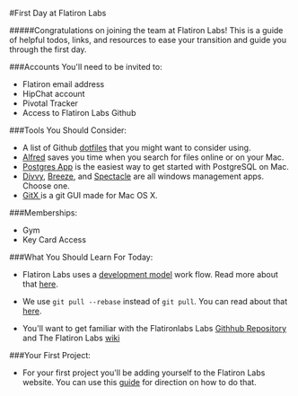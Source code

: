 #First Day at Flatiron Labs

#####Congratulations on joining the team at Flatiron Labs! This is a guide of helpful todos, links, and resources to ease your transition and guide you through the first day.

###Accounts You'll need to be invited to:
- Flatiron email address
- HipChat account
- Pivotal Tracker
- Access to Flatiron Labs Github

###Tools You Should Consider:
- A list of Github [dotfiles](http://dotfiles.github.io/) that you might want to consider using.
- [Alfred](http://www.alfredapp.com/) saves you time when you search for files online or on your Mac.
- [Postgres App](http://postgresapp.com/) is the easiest way to get started with PostgreSQL on Mac.
- [Divvy](https://mizage.com/divvy/), [Breeze](https://itunes.apple.com/us/app/breeze/id414857071?mt=12), and [Spectacle](http://spectacleapp.com/) are all windows management apps. Choose one.
- [GitX ](http://gitx.frim.nl/) is a git GUI made for Mac OS X.

###Memberships:
- Gym
- Key Card Access

###What You Should Learn For Today:

- Flatiron Labs uses a [development model](http://nvie.com/posts/a-successful-git-branching-model/) work flow. Read more about that [here](http://nvie.com/posts/a-successful-git-branching-model/).

- We use `git pull --rebase` instead of `git pull`. You can read about that [here](http://flatiron-labs.tumblr.com/post/80179930200/git-pull-rebase-vs-git-pull).

- You'll want to get familiar with the Flatironlabs Labs [Githhub Repository](https://github.com/flatiron-labs) and The Flatiron Labs [wiki](https://github.com/flatiron-labs/wiki)

###Your First Project:
- For your first project you'll be adding yourself to the Flatiron Labs website. You can use this [guide](https://github.com/flatiron-labs/wiki/blob/master/PROFILE.md) for direction on how to do that.
